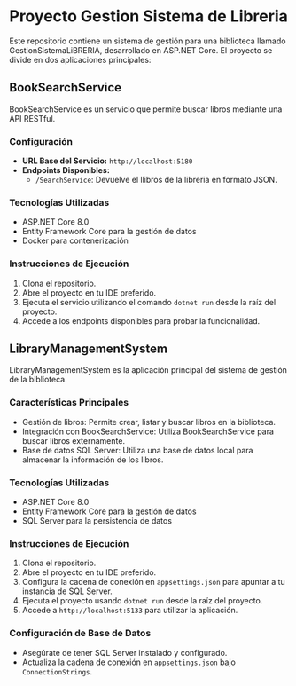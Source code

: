 # Proyecto Gestion Sistema de Libreria

Este repositorio contiene un sistema de gestión para una biblioteca llamado GestionSistemaLiBRERIA, desarrollado en ASP.NET Core. El proyecto se divide en dos aplicaciones principales:

## BookSearchService

BookSearchService es un servicio que permite buscar libros mediante una API RESTful.

### Configuración

- **URL Base del Servicio:** `http://localhost:5180`
- **Endpoints Disponibles:**
  - `/SearchService`: Devuelve el llibros de la libreria en formato JSON.

### Tecnologías Utilizadas

- ASP.NET Core 8.0
- Entity Framework Core para la gestión de datos
- Docker para contenerización

### Instrucciones de Ejecución

1. Clona el repositorio.
2. Abre el proyecto en tu IDE preferido.
3. Ejecuta el servicio utilizando el comando `dotnet run` desde la raíz del proyecto.
4. Accede a los endpoints disponibles para probar la funcionalidad.

## LibraryManagementSystem

LibraryManagementSystem es la aplicación principal del sistema de gestión de la biblioteca.

### Características Principales

- Gestión de libros: Permite crear, listar y buscar libros en la biblioteca.
- Integración con BookSearchService: Utiliza BookSearchService para buscar libros externamente.
- Base de datos SQL Server: Utiliza una base de datos local para almacenar la información de los libros.

### Tecnologías Utilizadas

- ASP.NET Core 8.0
- Entity Framework Core para la gestión de datos
- SQL Server para la persistencia de datos

### Instrucciones de Ejecución

1. Clona el repositorio.
2. Abre el proyecto en tu IDE preferido.
3. Configura la cadena de conexión en `appsettings.json` para apuntar a tu instancia de SQL Server.
4. Ejecuta el proyecto usando `dotnet run` desde la raíz del proyecto.
5. Accede a `http://localhost:5133` para utilizar la aplicación.

### Configuración de Base de Datos

- Asegúrate de tener SQL Server instalado y configurado.
- Actualiza la cadena de conexión en `appsettings.json` bajo `ConnectionStrings`.


